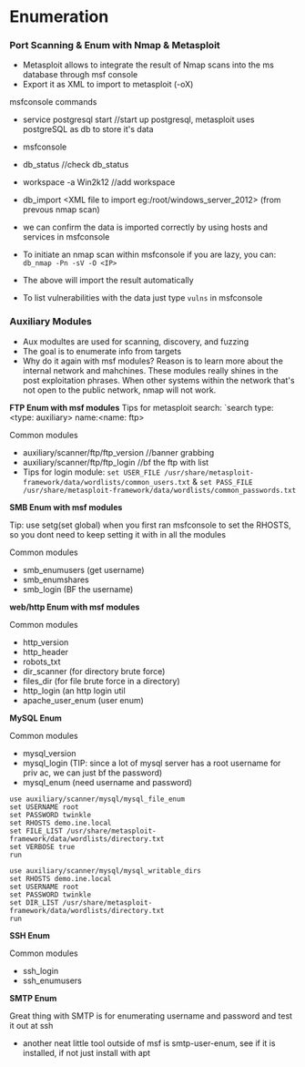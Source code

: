 # Enumeration

### Port Scanning & Enum with Nmap & Metasploit

- Metasploit allows to integrate the result of Nmap scans into the ms database through msf console
- Export it as XML to import to metasploit (-oX)

msfconsole commands

- service postgresql start //start up postgresql, metasploit uses postgreSQL as db to store it's data
- msfconsole
- db_status //check db_status
- workspace -a Win2k12 //add workspace
- db_import <XML file to import eg:/root/windows_server_2012> (from prevous nmap scan)
- we can confirm the data is imported correctly by using hosts and services in msfconsole

- To initiate an nmap scan within msfconsole if you are lazy, you can: `db_nmap -Pn -sV -O <IP>`
- The above will import the result automatically
- To list vulnerabilities with the data just type `vulns` in msfconsole

### Auxiliary Modules
- Aux modultes are used for scanning, discovery, and fuzzing
- The goal is to enumerate info from targets
- Why do it again with msf modules? Reason is to learn more about the internal network and mahchines. These modules really shines in the post exploitation phrases. When other systems within the network that's not open to the public network, nmap will not work.

**FTP Enum with msf modules**
Tips for metasploit search: `search type:<type: auxiliary> name:<name: ftp>

Common modules 
- auxiliary/scanner/ftp/ftp_version //banner grabbing
- auxiliary/scanner/ftp/ftp_login //bf the ftp with list
- Tips for login module: `set USER_FILE /usr/share/metasploit-framework/data/wordlists/common_users.txt` & `set PASS_FILE /usr/share/metasploit-framework/data/wordlists/common_passwords.txt`

**SMB Enum with msf modules**

Tip: use setg(set global) when you first ran msfconsole to set the RHOSTS, so you dont need to keep setting it with in all the modules 

Common modules
- smb_enumusers (get username)
- smb_enumshares
- smb_login (BF the username)

**web/http Enum with msf modules**

Common modules
- http_version
- http_header
- robots_txt
- dir_scanner (for directory brute force)
- files_dir (for file brute force in a directory)
- http_login (an http login util
- apache_user_enum (user enum)

**MySQL Enum**

Common modules
- mysql_version
- mysql_login (TIP: since a lot of mysql server has a root username for priv ac, we can just bf the password)
- mysql_enum (need username and password)

```
use auxiliary/scanner/mysql/mysql_file_enum
set USERNAME root
set PASSWORD twinkle
set RHOSTS demo.ine.local
set FILE_LIST /usr/share/metasploit-framework/data/wordlists/directory.txt
set VERBOSE true
run
```

```
use auxiliary/scanner/mysql/mysql_writable_dirs
set RHOSTS demo.ine.local
set USERNAME root
set PASSWORD twinkle
set DIR_LIST /usr/share/metasploit-framework/data/wordlists/directory.txt
run
```

**SSH Enum**

Common modules
- ssh_login
- ssh_enumusers

**SMTP Enum**

Great thing with SMTP is for enumerating username and password and test it out at ssh

- another neat little tool outside of msf is smtp-user-enum, see if it is installed, if not just install with apt

